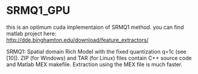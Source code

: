 # SRMQ1_GPU
this is an optimum cuda implementaion of SRMQ1 method.
you can find matlab project here:
http://dde.binghamton.edu/download/feature_extractors/

SRMQ1:
Spatial domain Rich Model with the fixed quantization q=1c (see [10]). ZIP (for Windows) and TAR (for Linux) files contain C++ source code and Matlab MEX makefile. Extraction using the MEX file is much faster.
